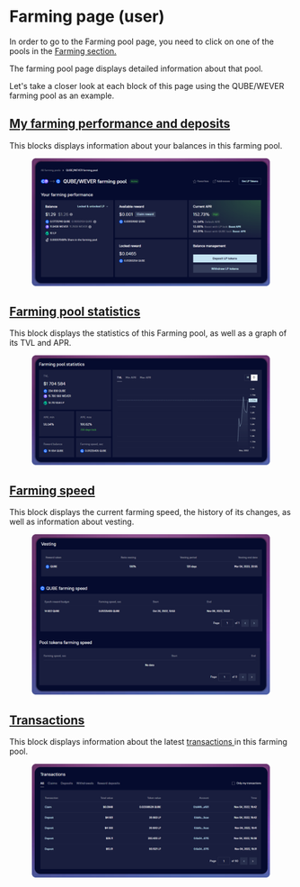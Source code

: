 # Farming page (user)

In order to go to the Farming pool page, you need to click on one of the pools in the [Farming section.](../../../)​

The farming pool page displays detailed information about that pool.

Let's take a closer look at each block of this page using the QUBE/WEVER farming pool as an example.​

## [My farming performance and deposits](farming-performance-and-deposits.md)

This blocks displays information about your balances in this farming pool.​​​

<figure><img src="../../../../../.gitbook/assets/image (126).png" alt=""><figcaption></figcaption></figure>

## [Farming pool statistics​](statistics.md)

This block displays the statistics of this Farming pool, as well as a graph of its TVL and APR.​​​

<figure><img src="../../../../../.gitbook/assets/image (137).png" alt=""><figcaption></figcaption></figure>

## [Farming speed](../farming-pools.md)

This block displays the current farming speed, the history of its changes, as well as information about vesting.

<figure><img src="../../../../../.gitbook/assets/image (179).png" alt=""><figcaption></figcaption></figure>

## ​[Transactions​](transactions.md) <a href="#transactions" id="transactions"></a>

This block displays information about the latest [transactions ](transactions.md)in this farming pool.​

<figure><img src="../../../../../.gitbook/assets/image (160).png" alt=""><figcaption></figcaption></figure>
